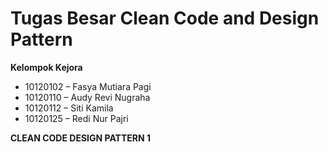 # Tugas Besar Clean Code and Design Pattern

**Kelompok Kejora**

- 10120102 – Fasya Mutiara Pagi 
- 10120110 – Audy Revi Nugraha 
- 10120112 – Siti Kamila 
- 10120125 – Redi Nur Pajri

**CLEAN CODE DESIGN PATTERN 1**
